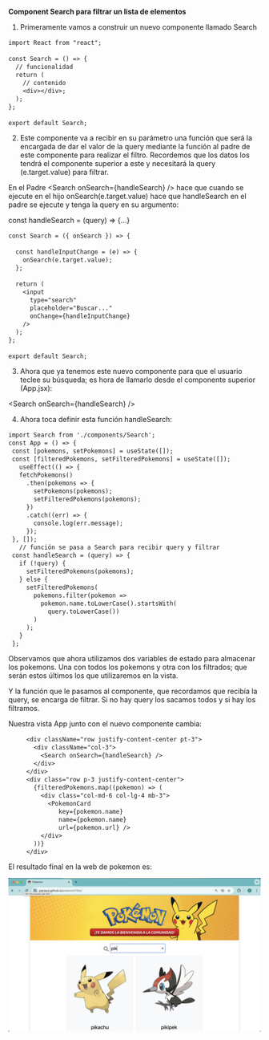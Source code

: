 **Component Search para filtrar un lista de elementos**

1. Primeramente vamos a construir un nuevo componente llamado Search
```
import React from "react";

const Search = () => {
  // funcionalidad
  return (
    // contenido
    <div></div>;
  );
};

export default Search;
```

2. Este componente va a recibir en su parámetro una función que será la encargada de dar el valor de la query mediante la función al padre de este componente para realizar el filtro. Recordemos que los datos los tendrá el componente superior a este y necesitará la query (e.target.value) para filtrar.

En el Padre \<Search onSearch={handleSearch} /> hace que cuando se ejecute en el hijo onSearch(e.target.value) hace que handleSearch en el padre se ejecute y tenga la query en su argumento:

const handleSearch = (query) => {...}

```
const Search = ({ onSearch }) => {

  const handleInputChange = (e) => {
    onSearch(e.target.value);
  };

  return (
    <input
      type="search"
      placeholder="Buscar..."
      onChange={handleInputChange}
    />
  );
};

export default Search;
```
3. Ahora que ya tenemos este nuevo componente para que el usuario teclee su búsqueda; es hora de llamarlo desde el componente superior (App.jsx):

\<Search onSearch={handleSearch} />

4. Ahora toca definir esta función handleSearch:
```
import Search from './components/Search';
const App = () => {
 const [pokemons, setPokemons] = useState([]);
 const [filteredPokemons, setFilteredPokemons] = useState([]);
   useEffect(() => {
   fetchPokemons()
     .then(pokemons => {
       setPokemons(pokemons);
       setFilteredPokemons(pokemons);
     })
     .catch((err) => {
       console.log(err.message);
     });
 }, []);
   // función se pasa a Search para recibir query y filtrar
 const handleSearch = (query) => {
   if (!query) {
     setFilteredPokemons(pokemons);
   } else {
     setFilteredPokemons(
       pokemons.filter(pokemon =>
         pokemon.name.toLowerCase().startsWith(
           query.toLowerCase())
       )
     );
   }
 };
```

Observamos que ahora utilizamos dos variables de estado para almacenar los pokemons. Una con todos los pokemons y otra con los filtrados; que serán estos últimos los que utilizaremos en la vista.

Y la función que le pasamos al componente, que recordamos que recibía la query, se encarga de filtrar. Si no hay query los sacamos todos y si hay los filtramos.

Nuestra vista App junto con el nuevo componente cambia:
```
     <div className="row justify-content-center pt-3">
       <div className="col-3">
         <Search onSearch={handleSearch} />
       </div>
     </div>
     <div class="row p-3 justify-content-center">
       {filteredPokemons.map((pokemon) => (
         <div class="col-md-6 col-lg-4 mb-3">
           <PokemonCard 
              key={pokemon.name} 
              name={pokemon.name} 
              url={pokemon.url} />
         </div>
       ))}
     </div>
```
El resultado final en la web de pokemon es:

![](result.png)
